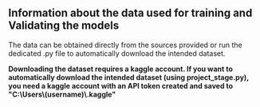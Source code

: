 ## Information about the data used for training and Validating the models

The data can be obtained directly from the sources provided or run the dedicated .py file to automatically download the intended dataset.

**Downloading the dataset requires a kaggle account. If you want to automatically download the intended dataset (using project_stage.py), you need a kaggle account with an API token created and saved to "C:\Users\\(username)\\.kaggle\"**
